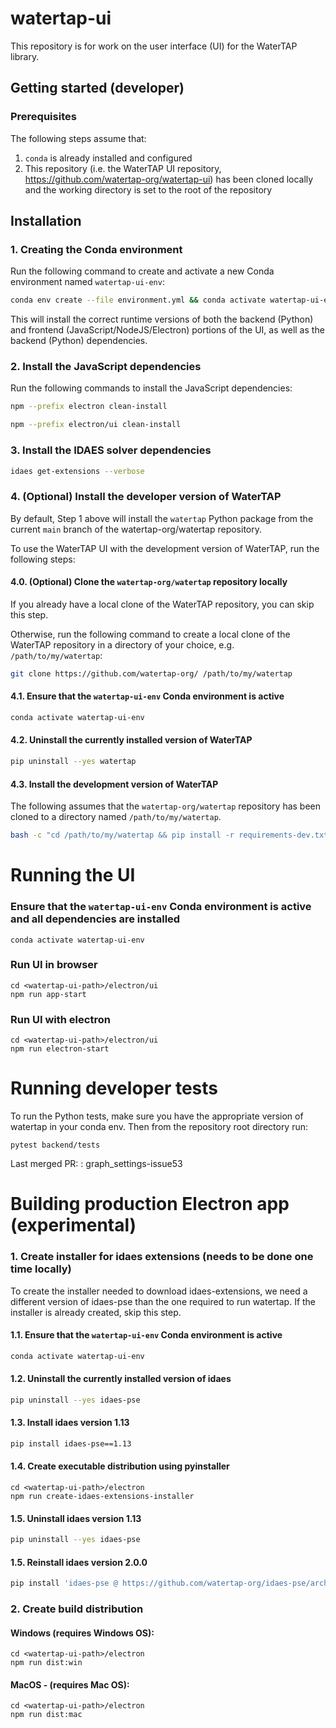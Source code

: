 # watertap-ui

This repository is for work on the user interface (UI) for the WaterTAP library.

## Getting started (developer)

### Prerequisites

The following steps assume that:

1. `conda` is already installed and configured
2. This repository (i.e. the WaterTAP UI repository, https://github.com/watertap-org/watertap-ui) has been cloned locally and the working directory is set to the root of the repository

## Installation

### 1. Creating the Conda environment

Run the following command to create and activate a new Conda environment named `watertap-ui-env`:

```sh
conda env create --file environment.yml && conda activate watertap-ui-env
```

This will install the correct runtime versions of both the backend (Python) and frontend (JavaScript/NodeJS/Electron) portions of the UI, as well as the backend (Python) dependencies.

### 2. Install the JavaScript dependencies

Run the following commands to install the JavaScript dependencies:

```sh
npm --prefix electron clean-install
```

```sh
npm --prefix electron/ui clean-install
```

### 3. Install the IDAES solver dependencies

```sh
idaes get-extensions --verbose
```

### 4. (Optional) Install the developer version of WaterTAP

By default, Step 1 above will install the `watertap` Python package from the current `main` branch of the watertap-org/watertap repository.

To use the WaterTAP UI with the development version of WaterTAP, run the following steps:

#### 4.0. (Optional) Clone the `watertap-org/watertap` repository locally

If you already have a local clone of the WaterTAP repository, you can skip this step.

Otherwise, run the following command to create a local clone of the WaterTAP repository in a directory of your choice, e.g. `/path/to/my/watertap`:

```sh
git clone https://github.com/watertap-org/ /path/to/my/watertap
```

#### 4.1. Ensure that the `watertap-ui-env` Conda environment is active

```sh
conda activate watertap-ui-env
```

#### 4.2. Uninstall the currently installed version of WaterTAP

```sh
pip uninstall --yes watertap
```

#### 4.3. Install the development version of WaterTAP

The following assumes that the `watertap-org/watertap` repository has been cloned to a directory named `/path/to/my/watertap`.

```sh
bash -c "cd /path/to/my/watertap && pip install -r requirements-dev.txt"
```

# Running the UI

### Ensure that the `watertap-ui-env` Conda environment is active and all dependencies are installed

```console
conda activate watertap-ui-env
```

### Run UI in browser

```console
cd <watertap-ui-path>/electron/ui
npm run app-start
```

### Run UI with electron

```console
cd <watertap-ui-path>/electron/ui
npm run electron-start
```

# Running developer tests

To run the Python tests, make sure you have the appropriate version of watertap in your conda env.  Then from the repository root directory run:

`pytest backend/tests`


Last merged PR: : graph_settings-issue53


# Building production Electron app (experimental)

### 1. Create installer for idaes extensions (needs to be done one time locally)

To create the installer needed to download idaes-extensions, we need a different version of idaes-pse than the one required to run watertap. If the installer is already created, skip this step.  
  
#### 1.1. Ensure that the `watertap-ui-env` Conda environment is active

```sh
conda activate watertap-ui-env
```

#### 1.2. Uninstall the currently installed version of idaes

```sh
pip uninstall --yes idaes-pse
```

#### 1.3. Install idaes version 1.13 

```sh
pip install idaes-pse==1.13
```

#### 1.4. Create executable distribution using pyinstaller

```console
cd <watertap-ui-path>/electron
npm run create-idaes-extensions-installer
```

#### 1.5. Uninstall idaes version 1.13

```sh
pip uninstall --yes idaes-pse
```

#### 1.5. Reinstall idaes version 2.0.0

```sh
pip install 'idaes-pse @ https://github.com/watertap-org/idaes-pse/archive/2.0.0.dev3.watertap.22.08.11.zip'
```

### 2. Create build distribution

#### Windows (requires Windows OS):

```console
cd <watertap-ui-path>/electron
npm run dist:win
```

#### MacOS - (requires Mac OS):


```console
cd <watertap-ui-path>/electron
npm run dist:mac
```